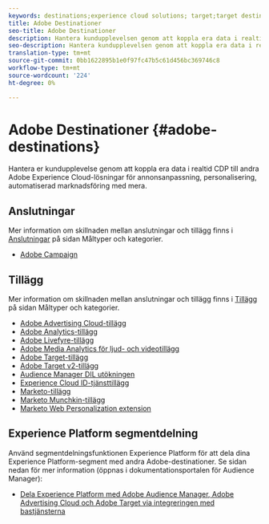 ```yaml
---
keywords: destinations;experience cloud solutions; target;target destination; ad cloud; advertising cloud; audience manager; adobe target destination; target; audience manager destination;
title: Adobe Destinationer
seo-title: Adobe Destinationer
description: Hantera kundupplevelsen genom att koppla era data i realtid CDP till andra Adobe Experience Cloud-lösningar för annonsanpassning, personalisering, automatiserad marknadsföring med mera
seo-description: Hantera kundupplevelsen genom att koppla era data i realtid CDP till andra Adobe Experience Cloud-lösningar för annonsanpassning, personalisering, automatiserad marknadsföring med mera
translation-type: tm+mt
source-git-commit: 0bb1622895b1e0f97fc47b5c61d456bc369746c8
workflow-type: tm+mt
source-wordcount: '224'
ht-degree: 0%

---
```



# Adobe Destinationer {#adobe-destinations}

Hantera er kundupplevelse genom att koppla era data i realtid CDP till andra Adobe Experience Cloud-lösningar för annonsanpassning, personalisering, automatiserad marknadsföring med mera.

## Anslutningar

Mer information om skillnaden mellan anslutningar och tillägg finns i [Anslutningar](../../destination-types.md#connections) på sidan Måltyper och kategorier.

- [Adobe Campaign](../email-marketing/adobe-campaign.md)

## Tillägg

Mer information om skillnaden mellan anslutningar och tillägg finns i [Tillägg](../../destination-types.md#extensions) på sidan Måltyper och kategorier.

- [Adobe Advertising Cloud-tillägg](../advertising/adobe-advertising-cloud.md)
- [Adobe Analytics-tillägg](../analytics/adobe-analytics.md)
- [Adobe Livefyre-tillägg](../social/adobe-livefyre.md)
- [Adobe Media Analytics för ljud- och videotillägg](../analytics/adobe-video-analytics.md)
- [Adobe Target-tillägg](../personalization/adobe-target.md)
- [Adobe Target v2-tillägg](../personalization/adobe-target-v2.md)
- [Audience Manager DIL utökningen](../data-management/aam-dil-extension.md)
- [Experience Cloud ID-tjänsttillägg](../personalization/adobe-ecid.md)
- [Marketo-tillägg](../email/marketo.md)
- [Marketo Munchkin-tillägg](../email/marketo-munchkin.md)
- [Marketo Web Personalization extension](../personalization/marketo-web-personalization.md)

## Experience Platform segmentdelning

Använd segmentdelningsfunktionen Experience Platform för att dela dina Experience Platform-segment med andra Adobe-destinationer. Se sidan nedan för mer information (öppnas i dokumentationsportalen för Audience Manager):

- [Dela Experience Platform med Adobe Audience Manager, Adobe Advertising Cloud och Adobe Target via integreringen med bastjänsterna](https://experienceleague.adobe.com/docs/audience-manager/user-guide/implementation-integration-guides/integration-experience-platform/aam-aep-audience-sharing.html)